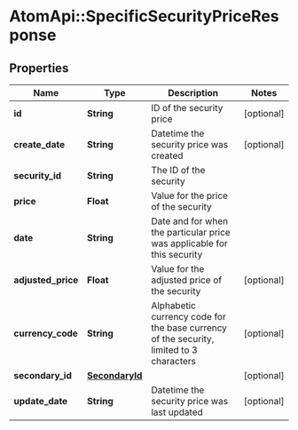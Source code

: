 # AtomApi::SpecificSecurityPriceResponse

## Properties
Name | Type | Description | Notes
------------ | ------------- | ------------- | -------------
**id** | **String** | ID of the security price | [optional] 
**create_date** | **String** | Datetime the security price was created | [optional] 
**security_id** | **String** | The ID of the security | 
**price** | **Float** | Value for the price of the security | 
**date** | **String** | Date and for when the particular price was applicable for this security | 
**adjusted_price** | **Float** | Value for the adjusted price of the security | [optional] 
**currency_code** | **String** | Alphabetic currency code for the base currency of the security, limited to 3 characters | [optional] 
**secondary_id** | [**SecondaryId**](SecondaryId.md) |  | [optional] 
**update_date** | **String** | Datetime the security price was last updated | [optional] 


